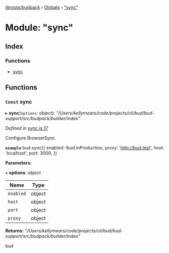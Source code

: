 [@roots/budpack](../README.md) › [Globals](../globals.md) › ["sync"](_sync_.md)

# Module: "sync"

## Index

### Functions

* [sync](_sync_.md#const-sync)

## Functions

### `Const` sync

▸ **sync**(`options`: object): *"/Users/kellymears/code/projects/cli/bud/bud-support/src/budpack/builder/index"*

*Defined in [sync.js:17](https://github.com/roots/bud-support/blob/5f43850/src/budpack/builder/api/sync.js#L17)*

Configure BrowserSync.

**`example`** 
bud.sync({
  enabled: !bud.inProduction,
  proxy: 'http://bud.test',
  host: 'localhost',
  port: 3000,
})

**Parameters:**

▪ **options**: *object*

Name | Type |
------ | ------ |
`enabled` | object |
`host` | object |
`port` | object |
`proxy` | object |

**Returns:** *"/Users/kellymears/code/projects/cli/bud/bud-support/src/budpack/builder/index"*

bud
